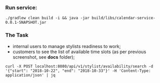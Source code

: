 ### Run service:
```
./gradlew clean build -i && java -jar build/libs/calendar-service-0.0.1-SNAPSHOT.jar
```
### The Task
* internal users to manage stylists readiness to work;
* customers to see the list of available time slots (as per previous screenshot, see **docs** folder);
```
curl -X POST localhost:8080/api/v1/stylist/availability/search -d '{"start": "2018-10-22", "end": "2018-10-33"}' -H 'Content-Type: application/json' | jq
```
